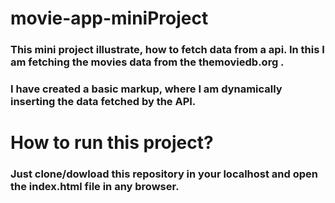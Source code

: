 # movie-app-miniProject

### This mini project illustrate, how to fetch data from a api. In this I am fetching the movies data from the themoviedb.org .

### I have created a basic markup, where I am dynamically inserting the data fetched by the API.


# How to run this project?
### Just clone/dowload this repository in your localhost and open the index.html file in any browser.